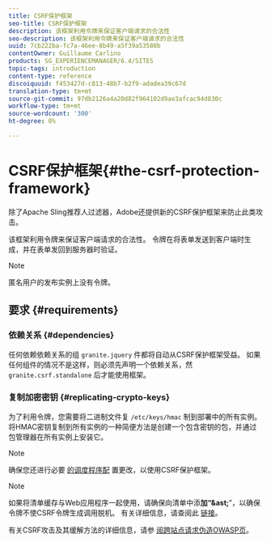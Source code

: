 ```yaml
---
title: CSRF保护框架
seo-title: CSRF保护框架
description: 该框架利用令牌来保证客户端请求的合法性
seo-description: 该框架利用令牌来保证客户端请求的合法性
uuid: 7cb222ba-fc7a-46ee-8b49-a5f39a53580b
contentOwner: Guillaume Carlino
products: SG_EXPERIENCEMANAGER/6.4/SITES
topic-tags: introduction
content-type: reference
discoiquuid: f453427d-c813-48b7-b2f9-adadea39c67d
translation-type: tm+mt
source-git-commit: 97db2126a4a20d82f964102d9ae3afcac94d830c
workflow-type: tm+mt
source-wordcount: '300'
ht-degree: 0%

---
```



# CSRF保护框架{#the-csrf-protection-framework}

除了Apache Sling推荐人过滤器，Adobe还提供新的CSRF保护框架来防止此类攻击。

该框架利用令牌来保证客户端请求的合法性。 令牌在将表单发送到客户端时生成，并在表单发回到服务器时验证。

>[!NOTE]
>
>匿名用户的发布实例上没有令牌。

## 要求 {#requirements}

### 依赖关系 {#dependencies}

任何依赖依赖关系的组 `granite.jquery` 件都将自动从CSRF保护框架受益。 如果任何组件的情况不是这样，则必须先声明一个依赖关系，然 `granite.csrf.standalone` 后才能使用框架。

### 复制加密密钥 {#replicating-crypto-keys}

为了利用令牌，您需要将二进制文件复 `/etc/keys/hmac` 制到部署中的所有实例。 将HMAC密钥复制到所有实例的一种简便方法是创建一个包含密钥的包，并通过包管理器在所有实例上安装它。

>[!NOTE]
>
>确保您还进行必要 [的调度程序配](https://helpx.adobe.com/experience-manager/dispatcher/user-guide.html) 置更改，以使用CSRF保护框架。

>[!NOTE]
>
>如果将清单缓存与Web应用程序一起使用，请确保向清单中添&#x200B;**加“&amp;ast;**”，以确保令牌不使CSRF令牌生成调用脱机。 有关详细信息，请查阅此 [链接](https://www.w3.org/TR/offline-webapps/)。
>
>有关CSRF攻击及其缓解方法的详细信息，请参 [阅跨站点请求伪造OWASP页](https://owasp.org/www-community/attacks/csrf)。
